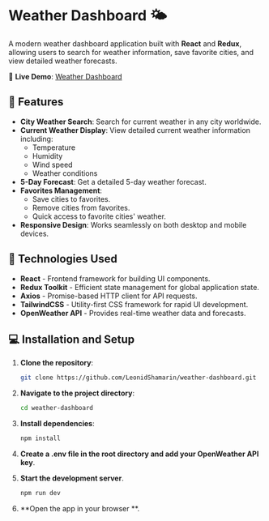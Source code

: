 # Weather Dashboard 🌤️

A modern weather dashboard application built with **React** and **Redux**, allowing users to search for weather information, save favorite cities, and view detailed weather forecasts.

🔗 **Live Demo**: [Weather Dashboard](https://weather-dashboard-shamarin.vercel.app)

## 🌟 Features

- **City Weather Search**: Search for current weather in any city worldwide.
- **Current Weather Display**: View detailed current weather information including:
  - Temperature
  - Humidity
  - Wind speed
  - Weather conditions
- **5-Day Forecast**: Get a detailed 5-day weather forecast.
- **Favorites Management**:
  - Save cities to favorites.
  - Remove cities from favorites.
  - Quick access to favorite cities' weather.
- **Responsive Design**: Works seamlessly on both desktop and mobile devices.

## 🚀 Technologies Used

- **React** - Frontend framework for building UI components.
- **Redux Toolkit** - Efficient state management for global application state.
- **Axios** - Promise-based HTTP client for API requests.
- **TailwindCSS** - Utility-first CSS framework for rapid UI development.
- **OpenWeather API** - Provides real-time weather data and forecasts.

## 💻 Installation and Setup

1. **Clone the repository**:
   ```bash
   git clone https://github.com/LeonidShamarin/weather-dashboard.git

2. **Navigate to the project directory**:
   ```bash
   cd weather-dashboard

3. **Install dependencies**:
   ```bash
   npm install

4. **Create a .env file in the root directory and add your OpenWeather API key**.

5. **Start the development server**.
   ```bash
   npm run dev

6. **Open the app in your browser **.
 
